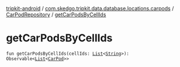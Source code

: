 [tripkit-android](../../index.md) / [com.skedgo.tripkit.data.database.locations.carpods](../index.md) / [CarPodRepository](index.md) / [getCarPodsByCellIds](./get-car-pods-by-cell-ids.md)

# getCarPodsByCellIds

`fun getCarPodsByCellIds(cellIds: `[`List`](https://kotlinlang.org/api/latest/jvm/stdlib/kotlin.collections/-list/index.html)`<`[`String`](https://kotlinlang.org/api/latest/jvm/stdlib/kotlin/-string/index.html)`>): Observable<`[`List`](https://kotlinlang.org/api/latest/jvm/stdlib/kotlin.collections/-list/index.html)`<`[`CarPod`](../../com.skedgo.tripkit.locations/-car-pod/index.md)`>>`